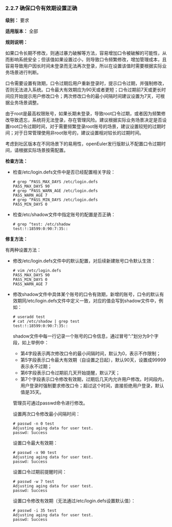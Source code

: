### 2.2.7 确保口令有效期设置正确

**级别：** 要求

**适用版本：** 全部

**规则说明：** 

如果口令长期不修改，则通过暴力破解等方法，容易增加口令被破解的可能性，从而影响系统安全；但该值如果设置过小，则导致口令频繁修改，增加管理成本，且容易导致用户因长时间未登录而无法再次登录，所以在设置该值时需要根据实际业务场景进行判断。

口令需要设置有效期，口令过期后用户重新登录时，提示口令过期，并强制修改，否则无法进入系统。口令最大有效期应为90天或者更短；口令过期前7天或更长时间应开始提示用户修改口令；两次修改口令的最小间隔时间建议设置为7天，可根据业务场景调整。

由于root是最高权限账号，如果长期未登录，导致root口令过期，或者因为频繁修改导致遗忘，系统将无法登录，存在管理风险。建议根据实际业务场景决定是否设置root口令过期时间，对于需要频繁登录root账号的场景，建议设置较短的过期时间；对于日常管理使用非root账号的，建议设置相对较长的过期时间。

考虑到社区版本在不同场景下的易用性，openEuler发行版默认不配置口令过期时间，请根据实际场景按需配置。

**检查方法：**

- 检查/etc/login.defs文件中是否已经配置相关字段：

  ```
  # grep ^PASS_MAX_DAYS /etc/login.defs 
  PASS_MAX_DAYS 90
  # grep ^PASS_WARN_AGE /etc/login.defs 
  PASS_WARN_AGE 7
  # grep ^PASS_MIN_DAYS /etc/login.defs
  PASS_MIN_DAYS 0
  ```

- 检查/etc/shadow文件中指定账号的配置是否正确：

  ```
  # grep ^test: /etc/shadow 
  test:!:18599:0:90:7:35::  
  ```

**修复方法：**

有两种设置方法：

- 修改/etc/login.defs文件中的默认配置，对后续新建账号口令默认生效：

  ```
  # vim /etc/login.defs
  PASS_MAX_DAYS 90
  PASS_MIN_DAYS 0
  PASS_WARN_AGE 7
  ```

- 修改shadow文件中具体某个账号的口令有效期，新增的账号，口令的默认有效期同/etc/login.defs文件中定义一致，对应的值会写到shadow文件中，例如：

  ```
  # useradd test
  # cat /etc/shadow | grep test
  test:!:18599:0:90:7:35::
  ```

  shadow文件中每一行记录一个账号的口令信息，通过冒号“:”划分为9个字段，如上举例中：

  - 第4字段表示两次修改口令的最小间隔时间，默认为0，表示不作限制；
  - 第5字段表示口令最大有效期（自设置之日起），默认90天，设置成99999表示永不过期；
  - 第6字段表示口令过期前几天开始提醒，默认7天；
  - 第7个字段表示口令修改有效期，过期后几天内允许用户修改。时间段内，用户登录时强制要求修改口令；超过这个时间，直接拒绝用户登录，默认值是35天。

  管理员可通过passwd命令进行修改。

  设置两次口令修改最小间隔时间：

  ```
  # passwd -n 0 test
  Adjusting aging data for user test.
  passwd: Success
  ```

  设置口令最大有效期：

  ```
  # passwd -x 90 test
  Adjusting aging data for user test.
  passwd: Success
  ```

  设置口令过期前提醒时间：

  ```
  # passwd -w 7 test
  Adjusting aging data for user test.
  passwd: Success
  ```

  设置口令修改有效期（无法通过/etc/login.defs设置默认值）：

  ```
  # passwd -i 35 test
  Adjusting aging data for user test.
  passwd: Success 
  ```